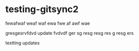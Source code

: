 # testing-gitsync2

fewafwaf
weaf
waf
ewa
fwe
af
awf
wae


gresgesrvfdvd
update
fvdvdf
ger
sg
resg
resg
res
g
resg
ers



testting updates
